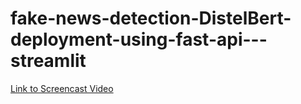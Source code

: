# fake-news-detection-DistelBert-deployment-using-fast-api---streamlit

[Link to Screencast Video](Screencast%20from%202023-06-30%2016-22-48.mp4)
